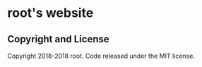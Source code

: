 # root's website

## Copyright and License

Copyright 2018-2018 root. Code released under the MIT license.
